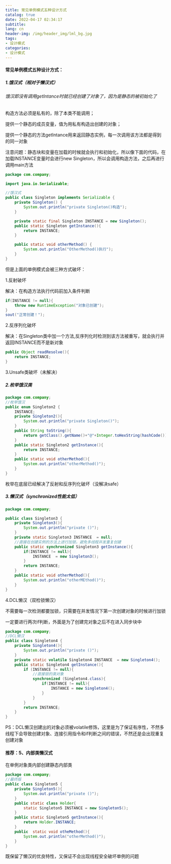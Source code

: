 ```yaml
---
title: 常见单例模式五种设计方式
catalog: true
date: 2022-04-17 02:34:17
subtitle: 
lang: cn
header-img: /img/header_img/lml_bg.jpg
tags:
- 设计模式
categories:
- 设计模式
---
```

#### 常见单例模式五种设计方式：

##### 1.饿汉式（相对于懒汉式）

###### 饿汉即没有调用getIntance时就已经创建了对象了，因为是静态的被初始化了

构造方法必须是私有的，除了本类不能调用；

提供一个静态的成员变量，值为用私有构造出创建的对象；

提供一个静态的方法getIntance用来返回静态实例，每一次调用该方法都是得到的同一对象



注意问题：静态块和变量在加载的时候就会执行和初始化，所以像下面的代码，在加载INSTANCE变量时会进行new Singleton，所以会调用构造方法，之后再进行调用main方法

```java
package com.company;

import java.io.Serializable;

//饿汉式
public class Singleton implements Serializable {
    private Singleton() {
        System.out.println("private Singleton()构造");
    }

    private static final Singleton INSTANCE = new Singleton();
    public static Singleton getInstance(){
        return INSTANCE;
    }

    public static void otherMethod() {
		System.out.println("OtherMethod()执行");
    }
}

```

但是上面的单例模式会被三种方式破坏：

1.反射破坏

解决：在构造方法执行代码前加入条件判断

```java
if(INSTANCE != null){
    throw new RuntimeException("对象已创建");
}
sout("正常创建！");
```

2.反序列化破坏 

解决：在Singleton类中加一个方法,反序列化时检测到该方法被重写，就会执行并返回INSTANCE而不是新对象

```java
public Object readResolve(){
    return INSTANCE;
}
```

3.Unsafe类破坏（未解决）

##### 2.枚举饿汉类

```java
package com.company;
//枚举饿汉
public enum Singleton2 {
    INSTANCE;
    private Singleton2(){
        System.out.println("private Singleton()");
    }
    public String toString(){
        return getClass().getName()+"@"+Integer.toHexString(hashCode());
    }
    public static Singleton2 getInstance(){
        return INSTANCE;
    }
    public static void otherMethod(){
        System.out.println("otherMethod()");
    }
}

```



枚举在底层已经解决了反射和反序列化破坏（没解决safe）

##### 3.懒汉式（synchronized性能太低）

```java
package com.company;

public class Singleton3 {
    private Singleton3(){
        System.out.println("private ()");
    }
    private static Singleton3 INSTANCE  = null;
    //直接在创建实例的方法上进行加锁，避免多线程并发重复创建
    public static synchronized Singleton3 getInstance(){
        if(INSTANCE != null){
            INSTANCE  = new Singleton3();
        }
        return INSTANCE;
    }
    public static void otherMethod(){
        System.out.println("otherMEthod()");
    }
}

```

4.DCL懒汉（双检锁懒汉）

不需要每一次检测都要加锁，只需要在并发情况下第一次创建对象的时候进行加锁

一定要进行两次if判断，外面是为了创建完对象之后不在进入同步块中

```java
package com.company;
//DCL懒汉
public class Singleton4 {
    private Singleton4(){
        System.out.println("private ()");
    }
    private static volatile Singleton4 INSTANCE  = new Singleton4();
    public static Singleton4 getInstance(){
        if (INSTANCE != null){
            //直接锁的类对象
            synchronized (Singleton4.class){
                if(INSTANCE != null){
                    INSTANCE = new Singleton4();
                }
            }
        }
        return INSTANCE;
    }
}

```

PS：DCL懒汉创建出的对象必须被volatile修饰，这里是为了保证有序性，不然多线程下会导致创建对象、连接引用指令和if判断之间的错误，不然还是会出现重复创建对象

#### 推荐：5、内部类懒汉式

在单例对象类内部创建静态内部类

```java
package com.company;
//最终版
public class Singleton5 {
    private Singleton5(){
        System.out.println("private ()");
    }
    public static class Holder{
        static Singleton5 INSTANCE = new Singleton5();
    }
    public static Singleton5 getInstance(){
        return Holder.INSTANCE;
    }
    public  static void otheMethod(){
        System.out.println("otherMethod()");
    }
}

```

既保留了懒汉的优良特性，又保证不会出现线程安全破坏单例的问题



